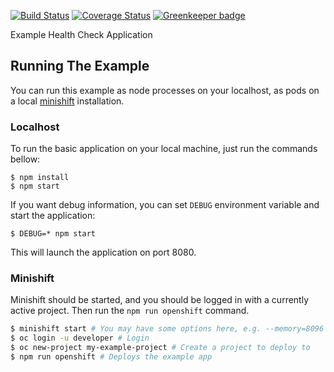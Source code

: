 [![Build Status](https://travis-ci.org/nodeshift-starters/nodejs-health-check-redhat.svg?branch=master)](https://travis-ci.org/nodeshift-starters/nodejs-health-check-redhat) [![Coverage Status](https://coveralls.io/repos/github/nodeshift-starters/nodejs-health-check-redhat/badge.svg?branch=master)](https://coveralls.io/github/nodeshift-starters/nodejs-health-check-redhat?branch=master) [![Greenkeeper badge](https://badges.greenkeeper.io/nodeshift-starters/nodejs-health-check-redhat.svg)](https://greenkeeper.io/)

Example Health Check Application

## Running The Example

You can run this example as node processes on your localhost, as pods on a local
[minishift](https://github.com/minishift/minishift/releases) installation.

### Localhost

To run the basic application on your local machine, just run the commands bellow:

```
$ npm install
$ npm start
```

If you want debug information, you can set `DEBUG` environment variable and start the application:

```
$ DEBUG=* npm start
```

This will launch the application on port 8080.

### Minishift

Minishift should be started, and you should be logged in with a currently
active project. Then run the `npm run openshift` command.

```sh
$ minishift start # You may have some options here, e.g. --memory=8096 --vm-driver=virtualbox
$ oc login -u developer # Login
$ oc new-project my-example-project # Create a project to deploy to
$ npm run openshift # Deploys the example app
```
